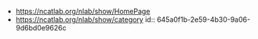 - https://ncatlab.org/nlab/show/HomePage
- https://ncatlab.org/nlab/show/category
  id:: 645a0f1b-2e59-4b30-9a06-9d6bd0e9626c